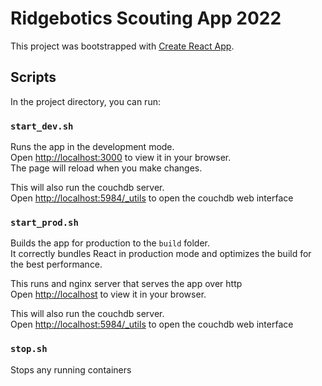 # Ridgebotics Scouting App 2022

This project was bootstrapped with [Create React App](https://github.com/facebook/create-react-app).

## Scripts

In the project directory, you can run:

### `start_dev.sh`

Runs the app in the development mode.\
Open [http://localhost:3000](http://localhost:3000) to view it in your browser.\
The page will reload when you make changes.

This will also run the couchdb server.\
Open [http://localhost:5984/_utils](http://localhost:5984/_utils) to open the couchdb web interface

### `start_prod.sh`

Builds the app for production to the `build` folder.\
It correctly bundles React in production mode and optimizes the build for the best performance.

This runs and nginx server that serves the app over http\
Open [http://localhost](http://localhost) to view it in your browser.

This will also run the couchdb server.\
Open [http://localhost:5984/_utils](http://localhost:5984/_utils) to open the couchdb web interface

### `stop.sh`

Stops any running containers
